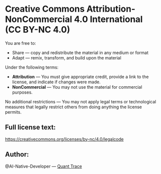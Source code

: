 # Creative Commons Attribution-NonCommercial 4.0 International (CC BY-NC 4.0)

You are free to:

- Share — copy and redistribute the material in any medium or format
- Adapt — remix, transform, and build upon the material

Under the following terms:

- **Attribution** — You must give appropriate credit, provide a link to the license, and indicate if changes were made.
- **NonCommercial** — You may not use the material for commercial purposes.

No additional restrictions — You may not apply legal terms or technological measures that legally restrict others from doing anything the license permits.

## Full license text:
https://creativecommons.org/licenses/by-nc/4.0/legalcode

## Author:
@AI-Native-Developer — [Quant Trace](https://github.com/AI-Native-Developer/QuantTrace/)
